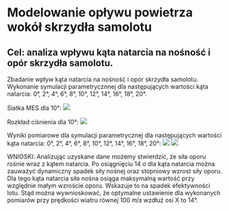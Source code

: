 # Modelowanie opływu powietrza wokół skrzydła samolotu
## Cel: analiza wpływu kąta natarcia na nośność i opór skrzydła samolotu.

Zbadanie wpływ kąta natarcia na nośność i opór skrzydła samolotu. Wykonanie symulacji parametrycznnej dla następujących wartości kąta natarcia:
0°, 2°, 4°, 6°, 8°, 10°, 12°, 14°, 16°, 18°, 20°.

Siatka MES dla 10°:
![ ](./zruty_ekranu/skrzydło4.png)

Rozkład ciśnienia dla 10°:
![ ](./zruty_ekranu/skrzydło3.png)

Wyniki pomiarowe dla symulacji parametrycznej dla następujących wartości kąta natarcia:
0°, 2°, 4°, 6°, 8°, 10°, 12°, 14°, 16°, 18°, 20°:
![ ](./zruty_ekranu/skrzydło2.png)
![ ](./zruty_ekranu/skrzydło1.png)

WNIOSKI:
Analizując uzyskane dane możemy stwierdzić, że siła oporu rośnie wraz z kątem natarcia. Po osiągnięciu 14 o dla kąta natarcia można zauważyć dynamiczny spadek siły nośnej oraz stopniowy wzrost siły oporu. Dla tego kąta natarcia siła nośna osiąga maksymalną wartość przy względnie małym wzroście oporu. Wskazuje to na spadek efektywności lotu. Stąd można wywnioskować, że optymalne ustawienie dla wykonanych pomiarów przy prędkości wiatru równej 100 𝑚/𝑠 wzdłuż osi X to 14°.
